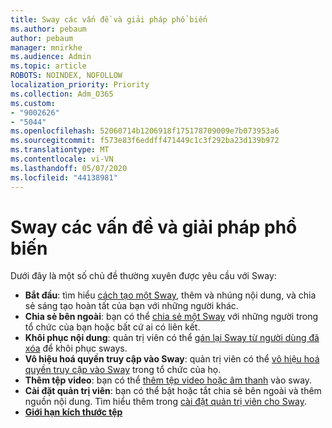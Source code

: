 ```yaml
---
title: Sway các vấn đề và giải pháp phổ biến
ms.author: pebaum
author: pebaum
manager: mnirkhe
ms.audience: Admin
ms.topic: article
ROBOTS: NOINDEX, NOFOLLOW
localization_priority: Priority
ms.collection: Adm_O365
ms.custom:
- "9002626"
- "5044"
ms.openlocfilehash: 52060714b1206918f175178709009e7b073953a6
ms.sourcegitcommit: f573e83f6eddff471449c1c3f292ba23d139b972
ms.translationtype: MT
ms.contentlocale: vi-VN
ms.lasthandoff: 05/07/2020
ms.locfileid: "44138981"
---
```

# <a name="sway-common-issues-and-solutions"></a>Sway các vấn đề và giải pháp phổ biến

Dưới đây là một số chủ đề thường xuyên được yêu cầu với Sway:

- **Bắt đầu**: tìm hiểu [cách tạo một Sway](https://support.office.com/article/getting-started-with-sway-2076c468-63f4-4a89-ae5f-424796714a8a), thêm và nhúng nội dung, và chia sẻ sáng tạo hoàn tất của bạn với những người khác.
- **Chia sẻ bên ngoài**: bạn có thể [chia sẻ một Sway](https://support.microsoft.com/en-us/office/share-your-sway-1cf853b8-ef7e-46b0-b704-003e58d28998?ui=en-us&rs=en-us&ad=us) với những người trong tổ chức của bạn hoặc bất cứ ai có liên kết.
- **Khôi phục nội dung**: quản trị viên có thể [gán lại Sway từ người dùng đã xóa](https://support.office.com/article/Reassign-Sways-from-a-deleted-user-account-Admin-Help-9580E618-3C3E-4D28-A6EF-74C00A997248) để khôi phục sways.
- **Vô hiệu hoá quyền truy cập vào Sway**: quản trị viên có thể [vô hiệu hoá quyền truy cập vào Sway](https://docs.microsoft.com/office365/enterprise/powershell/disable-access-to-sway-with-office-365-powershell) trong tổ chức của họ.
- **Thêm tệp video**: bạn có thể [thêm tệp video hoặc âm thanh](https://support.office.com/article/Add-video-and-audio-files-into-Sway-d2f14842-e103-49c0-9da2-0fbcfcad381f) vào sway.
- **Cài đặt quản trị viên**: bạn có thể bật hoặc tắt chia sẻ bên ngoài và thêm nguồn nội dung. Tìm hiểu thêm trong [cài đặt quản trị viên cho Sway](https://support.office.com/article/Administrator-settings-for-Sway-d298e79b-b6ab-44c6-9239-aa312f5784d4).
- **[Giới hạn kích thước tệp](https://support.office.com/article/File-size-limits-in-Sway-4db21bc6-b42b-499f-9272-66e089db109f)**
